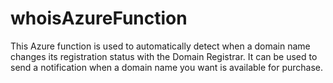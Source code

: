 # whoisAzureFunction

This Azure function is used to automatically detect when a domain name changes its registration status with the Domain Registrar. It can be used to send a notification when a domain name you want is available for purchase.
